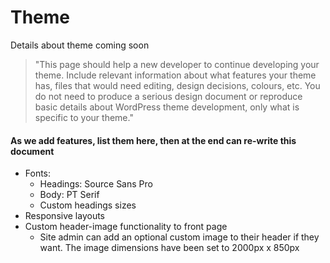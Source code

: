 # Theme
Details about theme coming soon
> "This page should help a new developer to continue developing your theme. Include relevant information about what features your theme has, files that would need editing, design decisions, colours, etc. You do not need to produce a serious design document or reproduce basic details about WordPress theme development, only what is specific to your theme."

#### As we add features, list them here, then at the end can re-write this document
* Fonts:
  * Headings: Source Sans Pro
  * Body: PT Serif
  * Custom headings sizes
* Responsive layouts
* Custom header-image functionality to front page
  * Site admin can add an optional custom image to their header if they want. The image dimensions have been set to 2000px x 850px
